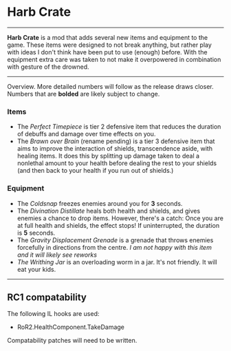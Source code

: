 ﻿# Harb Crate
---
**Harb Crate**  is a mod that adds several new items and equipment to the game. These items were designed to not break anything, but rather play with ideas I don't think have been put to use (enough) before. With the equipment extra care was taken to not make it overpowered in combination with gesture of the drowned.

---
Overview. More detailed numbers will follow as the release draws closer. Numbers that are **bolded** are likely subject to change.

### Items
* The *Perfect Timepiece* is tier 2 defensive item that reduces the duration of debuffs and damage over time effects on you.
* The *Brawn over Brain* (rename pending) is a tier 3 defensive item that aims to improve the interaction of shields, transcendence aside, with healing items. It does this by splitting up damage taken to deal a nonlethal amount to your health before dealing the rest to your shields (and then back to your health if you run out of shields.)
### Equipment
* The *Coldsnap* freezes enemies around you for **3** seconds.
* The *Divination Distillate* heals both health and shields, and gives enemies a chance to drop items. However, there's a catch: Once you are at full health and shields, the effect stops! If uninterrupted, the duration is **5** seconds.
* The *Gravity Displacement Grenade* is a grenade that throws enemies forcefully in directions from the centre. *I am not happy with this item and it will likely see reworks*
* *The Writhing Jar* is an overloading worm in a jar. It's not friendly. It will eat your kids.

---
## RC1 compatability
The following IL hooks are used:
* RoR2.HealthComponent.TakeDamage

Compatability patches will need to be written.